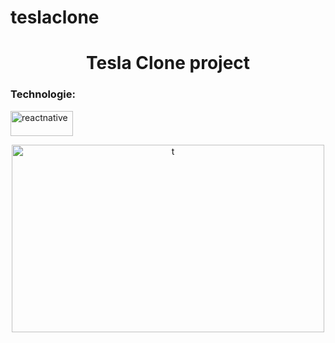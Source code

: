 # teslaclone
<h1 align="center"> Tesla Clone project 

<h3 align="left">Technologie:</h3>
<p align="left"> <a href="https://reactnative.dev/" target="_blank"> <img src="https://reactnative.dev/img/header_logo.svg" alt="reactnative" width="100" height="40"/> </a> </p>
 <p align="center"><img src="./SVID_20210922_130220_1.gif" alt="t" width="500" height="300"/></p>
